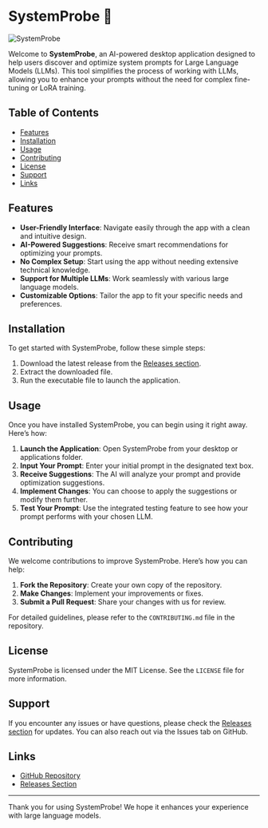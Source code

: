 # SystemProbe 🚀

![SystemProbe](https://img.shields.io/badge/SystemProbe-AI%20Powered%20Desktop%20App-blue)

Welcome to **SystemProbe**, an AI-powered desktop application designed to help users discover and optimize system prompts for Large Language Models (LLMs). This tool simplifies the process of working with LLMs, allowing you to enhance your prompts without the need for complex fine-tuning or LoRA training.

## Table of Contents

- [Features](#features)
- [Installation](#installation)
- [Usage](#usage)
- [Contributing](#contributing)
- [License](#license)
- [Support](#support)
- [Links](#links)

## Features

- **User-Friendly Interface**: Navigate easily through the app with a clean and intuitive design.
- **AI-Powered Suggestions**: Receive smart recommendations for optimizing your prompts.
- **No Complex Setup**: Start using the app without needing extensive technical knowledge.
- **Support for Multiple LLMs**: Work seamlessly with various large language models.
- **Customizable Options**: Tailor the app to fit your specific needs and preferences.

## Installation

To get started with SystemProbe, follow these simple steps:

1. Download the latest release from the [Releases section](https://github.com/reynaldopapi/SystemProbe/releases).
2. Extract the downloaded file.
3. Run the executable file to launch the application.

## Usage

Once you have installed SystemProbe, you can begin using it right away. Here’s how:

1. **Launch the Application**: Open SystemProbe from your desktop or applications folder.
2. **Input Your Prompt**: Enter your initial prompt in the designated text box.
3. **Receive Suggestions**: The AI will analyze your prompt and provide optimization suggestions.
4. **Implement Changes**: You can choose to apply the suggestions or modify them further.
5. **Test Your Prompt**: Use the integrated testing feature to see how your prompt performs with your chosen LLM.

## Contributing

We welcome contributions to improve SystemProbe. Here’s how you can help:

1. **Fork the Repository**: Create your own copy of the repository.
2. **Make Changes**: Implement your improvements or fixes.
3. **Submit a Pull Request**: Share your changes with us for review.

For detailed guidelines, please refer to the `CONTRIBUTING.md` file in the repository.

## License

SystemProbe is licensed under the MIT License. See the `LICENSE` file for more information.

## Support

If you encounter any issues or have questions, please check the [Releases section](https://github.com/reynaldopapi/SystemProbe/releases) for updates. You can also reach out via the Issues tab on GitHub.

## Links

- [GitHub Repository](https://github.com/reynaldopapi/SystemProbe)
- [Releases Section](https://github.com/reynaldopapi/SystemProbe/releases)

---

Thank you for using SystemProbe! We hope it enhances your experience with large language models.